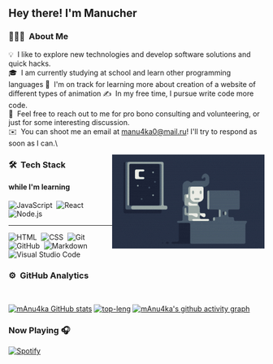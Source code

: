 
<h2>Hey there! I'm Manucher </h2>

### 👨🏻‍💻 &nbsp;About Me

💡 &nbsp;I like to explore new technologies and develop software solutions and quick hacks.\
🎓 &nbsp;I am currently studying at
school and learn other programming languages
🌱 &nbsp;I'm on track for learning more about creation of a website of different types of animation
✍️ &nbsp;In my free time, I pursue  write code more code.\
💬 &nbsp;Feel free to reach out to me for pro bono consulting and volunteering, or just for some interesting discussion.\
✉️ &nbsp;You can shoot me an email at manu4ka0@mail.ru! I'll try to respond as soon as I can.\

<img alt="Night Coding" src="https://raw.githubusercontent.com/AVS1508/AVS1508/master/assets/Night-Coding.gif" align="right"/>

### 🛠 &nbsp;Tech Stack
#### while I'm learning
![JavaScript](https://img.shields.io/badge/-JavaScript-05122A?style=flat&logo=javascript)&nbsp;
![React](https://img.shields.io/badge/-React-05122A?style=flat&logo=react)&nbsp;
![Node.js](https://img.shields.io/badge/-Node.js-05122A?style=flat&logo=node.js)&nbsp;
____
![HTML](https://img.shields.io/badge/-HTML-05122A?style=flat&logo=HTML5)&nbsp;
![CSS](https://img.shields.io/badge/-CSS-05122A?style=flat&logo=CSS3&logoColor=1572B6)&nbsp;
![Git](https://img.shields.io/badge/-Git-05122A?style=flat&logo=git)&nbsp;
![GitHub](https://img.shields.io/badge/-GitHub-05122A?style=flat&logo=github)&nbsp;
![Markdown](https://img.shields.io/badge/-Markdown-05122A?style=flat&logo=markdown)\
![Visual Studio Code](https://img.shields.io/badge/-Visual%20Studio%20Code-05122A?style=flat&logo=visual-studio-code&logoColor=007ACC)&nbsp;


### ⚙️ &nbsp;GitHub Analytics

<br />

  [![mAnu4ka GitHub stats](https://github-readme-stats.vercel.app/api?username=mAnu4ka&theme=merko)](https://github.com/mAnu4ka)
  [![top-leng](https://github-readme-stats.vercel.app/api/top-langs/?username=mAnu4ka&layout=compact)](https://github.com/mAnu4ka)
  [![mAnu4ka's github activity graph](https://activity-graph.herokuapp.com/graph?username=mAnu4ka)](https://github.com/mAnu4ka)

### Now Playing 🎧

[![Spotify](https://asd-sadaqds.vercel.app/api/spotify)](https://open.spotify.com/user/31ksph5aqjvg6fzik3erg3erqsju)


